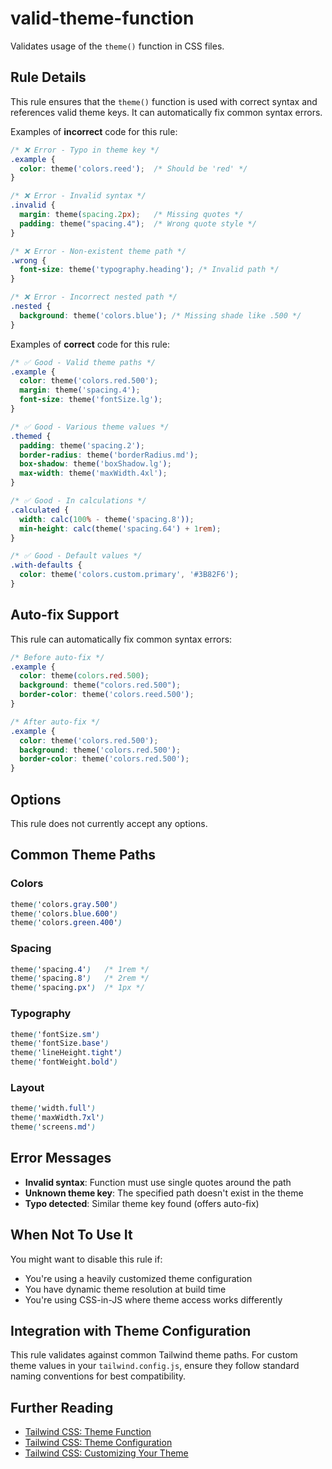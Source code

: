 # valid-theme-function

Validates usage of the `theme()` function in CSS files.

## Rule Details

This rule ensures that the `theme()` function is used with correct syntax and
references valid theme keys. It can automatically fix common syntax errors.

Examples of **incorrect** code for this rule:

```css
/* ❌ Error - Typo in theme key */
.example {
  color: theme('colors.reed');  /* Should be 'red' */
}

/* ❌ Error - Invalid syntax */
.invalid {
  margin: theme(spacing.2px);   /* Missing quotes */
  padding: theme("spacing.4");  /* Wrong quote style */
}

/* ❌ Error - Non-existent theme path */
.wrong {
  font-size: theme('typography.heading'); /* Invalid path */
}

/* ❌ Error - Incorrect nested path */
.nested {
  background: theme('colors.blue'); /* Missing shade like .500 */
}
```

Examples of **correct** code for this rule:

```css
/* ✅ Good - Valid theme paths */
.example {
  color: theme('colors.red.500');
  margin: theme('spacing.4');
  font-size: theme('fontSize.lg');
}

/* ✅ Good - Various theme values */
.themed {
  padding: theme('spacing.2');
  border-radius: theme('borderRadius.md');
  box-shadow: theme('boxShadow.lg');
  max-width: theme('maxWidth.4xl');
}

/* ✅ Good - In calculations */
.calculated {
  width: calc(100% - theme('spacing.8'));
  min-height: calc(theme('spacing.64') + 1rem);
}

/* ✅ Good - Default values */
.with-defaults {
  color: theme('colors.custom.primary', '#3B82F6');
}
```

## Auto-fix Support

This rule can automatically fix common syntax errors:

```css
/* Before auto-fix */
.example {
  color: theme(colors.red.500);
  background: theme("colors.red.500");
  border-color: theme('colors.reed.500');
}

/* After auto-fix */
.example {
  color: theme('colors.red.500');
  background: theme('colors.red.500');
  border-color: theme('colors.red.500');
}
```

## Options

This rule does not currently accept any options.

## Common Theme Paths

### Colors

```css
theme('colors.gray.500')
theme('colors.blue.600')
theme('colors.green.400')
```

### Spacing

```css
theme('spacing.4')   /* 1rem */
theme('spacing.8')   /* 2rem */
theme('spacing.px')  /* 1px */
```

### Typography

```css
theme('fontSize.sm')
theme('fontSize.base')
theme('lineHeight.tight')
theme('fontWeight.bold')
```

### Layout

```css
theme('width.full')
theme('maxWidth.7xl')
theme('screens.md')
```

## Error Messages

- **Invalid syntax**: Function must use single quotes around the path
- **Unknown theme key**: The specified path doesn't exist in the theme
- **Typo detected**: Similar theme key found (offers auto-fix)

## When Not To Use It

You might want to disable this rule if:

- You're using a heavily customized theme configuration
- You have dynamic theme resolution at build time
- You're using CSS-in-JS where theme access works differently

## Integration with Theme Configuration

This rule validates against common Tailwind theme paths. For custom theme
values in your `tailwind.config.js`, ensure they follow standard naming
conventions for best compatibility.

## Further Reading

- [Tailwind CSS: Theme Function](https://tailwindcss.com/docs/functions-and-directives#theme)
- [Tailwind CSS: Theme Configuration](https://tailwindcss.com/docs/theme)
- [Tailwind CSS: Customizing Your Theme](https://tailwindcss.com/docs/adding-custom-styles#customizing-your-theme)

